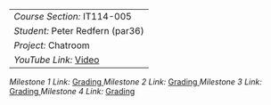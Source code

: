 <table><tr><td> <em>Course Section: </em> IT114-005</td></tr>
<tr><td> <em>Student: </em> Peter Redfern (par36)</td></tr>
<tr><td> <em>Project: </em>Chatroom</td></tr>
<tr><td> <em>YouTube Link: </em> <a rel="noreferrer noopener" href="https://youtu.be/978DqTLKyPY?feature=shared"_blank">Video </a></td></tr></table>

<tr><td> <em>Milestone 1 Link: </em> <a rel="noreferrer noopener" href="https://github.com/PeterRedfern/par36-it114-005/blob/main/Project/milestone1.md"_blank">Grading </a></td></tr></table>

<tr><td> <em>Milestone 2 Link: </em> <a rel="noreferrer noopener" href="https://github.com/PeterRedfern/par36-it114-005/blob/main/Project/Milestone2.md"_blank">Grading </a></td></tr></table>

<tr><td> <em>Milestone 3 Link: </em> <a rel="noreferrer noopener" href="https://github.com/PeterRedfern/par36-it114-005/blob/main/Project/Milestone3.md"_blank">Grading </a></td></tr></table>

<tr><td> <em>Milestone 4 Link: </em> <a rel="noreferrer noopener" href="https://github.com/PeterRedfern/par36-it114-005/blob/main/Project/Milestone4.md"_blank">Grading </a></td></tr></table>